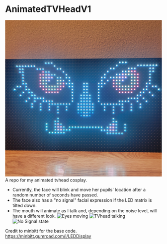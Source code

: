 # AnimatedTVHeadV1
![Preview of the Tvhead neutral state](/ReadMeMedia/Tvhead.jpg)
A repo for my animated tvhead cosplay. 
* Currently, the face will blink and move her pupils' location after a random number of seconds have passed. 
* The face also has a "no signal" facial expression if the LED matrix is tilted down.
* The mouth will animate as I talk and, depending on the noise level, will have a different look.
![Eyes moving](/ReadMeMedia/eyesmoving.gif)
![TVhead talking](/ReadMeMedia/talking.gif)
![No Signal state](/ReadMeMedia/nosignal.gif)




Credit to minbitt for the base code.
https://minbitt.gumroad.com/l/LEDDisplay
